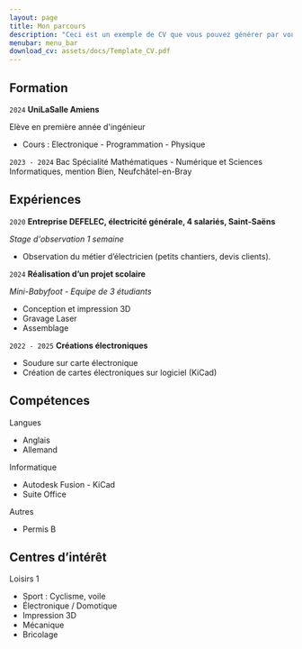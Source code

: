 ```yaml
---
layout: page
title: Mon parcours
description: "Ceci est un exemple de CV que vous pouvez générer par vous-même"
menubar: menu_bar
download_cv: assets/docs/Template_CV.pdf
---
```


## Formation 

`2024`
**UniLaSalle Amiens**

Elève en première année d'ingénieur
* Cours : Electronique - Programmation - Physique


`2023 - 2024`
Bac Spécialité Mathématiques - Numérique et Sciences Informatiques, mention Bien, Neufchâtel-en-Bray



## Expériences

`2020` **Entreprise DEFELEC, électricité générale, 4 salariés, Saint-Saëns**

_Stage d'observation_
_1 semaine_
* Observation du métier d’électricien (petits chantiers, devis clients).



`2024` **Réalisation d’un projet scolaire**

_Mini-Babyfoot - Equipe de 3 étudiants_
* Conception et impression 3D
* Gravage Laser
* Assemblage

`2022 - 2025` **Créations électroniques**

* Soudure sur carte électronique
* Création de cartes électroniques sur logiciel (KiCad)

## Compétences

Langues
* Anglais
* Allemand 

Informatique
* Autodesk Fusion - KiCad
* Suite Office

Autres
* Permis B

## Centres d’intérêt

Loisirs 1
* Sport : Cyclisme, voile
* Électronique / Domotique
* Impression 3D
* Mécanique
* Bricolage
